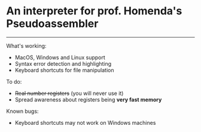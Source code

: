 # An interpreter for prof. Homenda's Pseudoassembler

---
What's working:
* MacOS, Windows and Linux support
* Syntax error detection and highlighting
* Keyboard shortcuts for file manipulation

To do:
* ~~Real number registers~~ (you will never use it)
* Spread awareness about registers being **very fast memory**

Known bugs:
* Keyboard shortcuts may not work on Windows machines